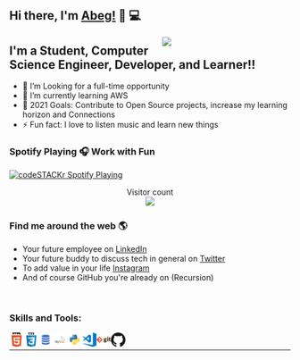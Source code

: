 ## Hi there, I'm [Abeg!](https://hritik1228.000webhostapp.com/) 👋 💻
<img align='right' src="https://media.giphy.com/media/3o7qE1YN7aBOFPRw8E/giphy.gif" width="230">

## I'm a Student, Computer Science Engineer, Developer, and Learner!!

- 🔭 I’m Looking for a full-time opportunity
- 🌱 I’m currently learning AWS
- 🥅 2021 Goals: Contribute to Open Source projects, increase my learning horizon and Connections 
- ⚡ Fun fact: I love to listen music and learn new things

### Spotify Playing 🎧 Work with Fun

[<img src="https://now-playing-codestackr.vercel.app/api/spotify-playing" alt="codeSTACKr Spotify Playing" width="350" />](https://open.spotify.com/user/swyqyimdc12jajde4vpwd2x1b)

<p align="center"> 
  Visitor count<br>
  <img src="https://profile-counter.glitch.me/abegpatel/count.svg" />
</p>

### Find me around the web 🌎

- Your future employee on [LinkedIn](https://www.linkedin.com/in/abeg-patel-64129a1b7/)
- Your future buddy to discuss tech in general on [Twitter]()
- To add value in your life [Instagram](https://www.instagram.com/im_jhonrabbit/)
- And of course GitHub you're already on (Recursion)
<br />

### Skills and Tools:
<img align="left" alt="HTML5" width="26px" src="https://raw.githubusercontent.com/github/explore/80688e429a7d4ef2fca1e82350fe8e3517d3494d/topics/html/html.png" />
<img align="left" alt="CSS3" width="26px" src="https://raw.githubusercontent.com/github/explore/80688e429a7d4ef2fca1e82350fe8e3517d3494d/topics/css/css.png" />
<img align="left" alt="SQL" width="26px" src="https://raw.githubusercontent.com/github/explore/80688e429a7d4ef2fca1e82350fe8e3517d3494d/topics/sql/sql.png" />
<img align="left" alt="MySQL" width="26px" src="https://raw.githubusercontent.com/github/explore/80688e429a7d4ef2fca1e82350fe8e3517d3494d/topics/mysql/mysql.png" />
<img align="left" alt="MySQL" width="26px" src="https://raw.githubusercontent.com/github/explore/80688e429a7d4ef2fca1e82350fe8e3517d3494d/topics/python/python.png" />

<img align="left" alt="Visual Studio Code" width="26px" src="https://raw.githubusercontent.com/github/explore/80688e429a7d4ef2fca1e82350fe8e3517d3494d/topics/visual-studio-code/visual-studio-code.png" />
<img align="left" alt="Git" width="26px" src="https://raw.githubusercontent.com/github/explore/80688e429a7d4ef2fca1e82350fe8e3517d3494d/topics/git/git.png" />
<img align="left" alt="GitHub" width="26px" src="https://raw.githubusercontent.com/github/explore/78df643247d429f6cc873026c0622819ad797942/topics/github/github.png" />


<br />

---
